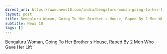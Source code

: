 ```yaml
---
direct_url: https://www.news18.com/india/bengaluru-woman-going-to-her-brothers-house-raped-by-2-men-who-gave-her-lift-9196059.html
layout: post
title: Bengaluru Woman, Going To Her Brother s House, Raped By 2 Men Who Gave Her Lift
subtitle: News 18
tags: []
---
```


Bengaluru Woman, Going To Her Brother s House, Raped By 2 Men Who Gave Her Lift
